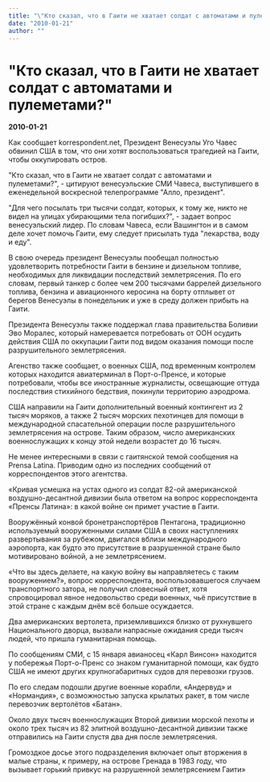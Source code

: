 ```yaml
---
title: "\"Кто сказал, что в Гаити не хватает солдат с автоматами и пулеметами?\""
date: "2010-01-21"
author: ""
---
```


# "Кто сказал, что в Гаити не хватает солдат с автоматами и пулеметами?"

**2010-01-21** 

Как сообщает korrespondent.net, Президент Венесуэлы Уго Чавес обвинил США в том, что они хотят воспользоваться трагедией на Гаити, чтобы оккупировать остров.

"Кто сказал, что в Гаити не хватает солдат с автоматами и пулеметами?", - цитируют венесуэльские СМИ Чавеса, выступившего в еженедельной воскресной телепрограмме "Алло, президент".

"Для чего посылать три тысячи солдат, которых, к тому же, никто не видел на улицах убирающими тела погибших?", - задает вопрос венесуэльский лидер. По словам Чавеса, если Вашингтон и в самом деле хочет помочь Гаити, ему следует присылать туда "лекарства, воду и еду".

В свою очередь президент Венесуэлы пообещал полностью удовлетворить потребности Гаити в бензине и дизельном топливе, необходимых для ликвидации последствий землетрясения. По его словам, первый танкер c более чем 200 тысячами баррелей дизельного топлива, бензина и авиационного керосина на борту отплывет от берегов Венесуэлы в понедельник и уже в среду должен прибыть на Гаити.

Президента Венесуэлы также поддержал глава правительства Боливии Эво Моралес, который намеревается потребовать от ООН осудить действия США по оккупации Гаити под видом оказания помощи после разрушительного землетрясения.

Агенство также сообщает, о военных США, под временным контролем которых находится авиатерминал в Порт-о-Пренсе, и которые потребовали, чтобы все иностранные журналисты, освещающие оттуда последствия стихийного бедствия, покинули территорию аэродрома.

США направили на Гаити дополнительный военный контингент из 2 тысяч моряков, а также 2 тысяч морских пехотинцев для помощи в международной спасательной операции после разрушительного землетрясения на острове. Таким образом, число американских военнослужащих к концу этой недели возрастет до 16 тысяч.

Не менее интересными в связи с гаитянской темой сообщения на Prensa Latina. Приводим одно из последних сообщений от корреспондентов этого агентства.

«Кривая усмешка на устах одного из солдат 82-ой американской воздушно-десантной дивизии была ответом на вопрос корреспондента «Пренсы Латина»: в какой войне он примет участие в Гаити.

Вооружённый конвой бронетранспортёров Пентагона, традиционно используемый вооруженными силами США в своих наступлениях развертывания за рубежом, двигался вблизи международного аэропорта, как будто это присутствие в разрушенной стране было мотивировано войной, а не землетрясением.

 «Что вы здесь делаете, на какую войну вы направляетесь с таким вооружением?», вопрос корреспондента, воспользовавшегося случаем транспортного затора, не получил словесный ответ, хотя спровоцировал явное недовольство среди военных, чьё присутствие в этой стране с каждым днём всё больше осуждается.

Два американских вертолета, приземлившихся близко от рухнувшего Национального дворца, вызвали напрасные ожидания среди тысяч людей, что пришла гуманитарная помощь.

По сообщениям СМИ, с 15 января авианосец «Карл Винсон» находится у побережья Порт-о-Пренс со знаком гуманитарной помощи, как будто США не имеют других крупногабаритных судов для перевозки грузов.

По его следам подошли другие военные корабли, «Андервуд» и «Нормандия», с возможностью запуска крылатых ракет, в том числе перевозчик вертолётов «Батан».

Около двух тысяч военнослужащих Второй дивизии морской пехоты и около трех тысяч из 82 элитной воздушно-десантной дивизии также отправились на Гаити спустя два дня после землетрясения.

Громоздкое досье этого подразделения включает опыт вторжения в малые страны, к примеру, на острове Гренада в 1983 году, что вызывает горький привкус на разрушенной землетрясением Гаити»